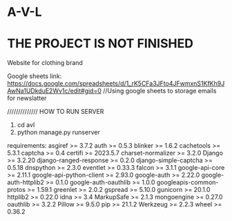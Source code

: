 # A-V-L
# THE PROJECT IS NOT FINISHED
Website for clothing brand

Google sheets link: https://docs.google.com/spreadsheets/d/1_rK5CFa3JFto4JFwmxnS1KfKh9JAwNa1UDkduE2Wv1c/edit#gid=0 
//Using google sheets to storage emails for newslatter






//////////////
HOW TO RUN SERVER
1) cd avl 
2) python manage.py runserver







requirements:
asgiref >= 3.7.2
auth >= 0.5.3
blinker >= 1.6.2
cachetools >= 5.3.1
captcha >= 0.4
certifi >= 2023.5.7
charset-normalizer >= 3.2.0
Django >= 3.2.20
django-ranged-response >= 0.2.0
django-simple-captcha >= 0.5.18
dnspython >= 2.3.0
eventlet >= 0.33.3
falcon >= 3.1.1
google-api-core >= 2.11.1
google-api-python-client >=  2.93.0
google-auth >= 2.22.0
google-auth-httplib2 >= 0.1.0
google-auth-oauthlib >= 1.0.0
googleapis-common-protos >= 1.59.1
greenlet >= 2.0.2
gspread >= 5.10.0
gunicorn >= 20.1.0
httplib2 >= 0.22.0
idna >= 3.4
MarkupSafe >= 2.1.3
mongoengine >= 0.27.0
oauthlib >= 3.2.2
Pillow >= 9.5.0
pip >= 21.1.2
Werkzeug >= 2.2.3
wheel >= 0.36.2

